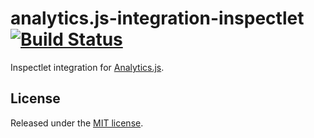 # analytics.js-integration-inspectlet [![Build Status][ci-badge]][ci-link]

Inspectlet integration for [Analytics.js][].

## License

Released under the [MIT license](LICENSE).


[Analytics.js]: https://segment.com/docs/libraries/analytics.js/
[ci-link]: https://circleci.com/gh/segment-integrations/analytics.js-integration-inspectlet
[ci-badge]: https://circleci.com/gh/segment-integrations/analytics.js-integration-inspectlet.svg?style=svg
